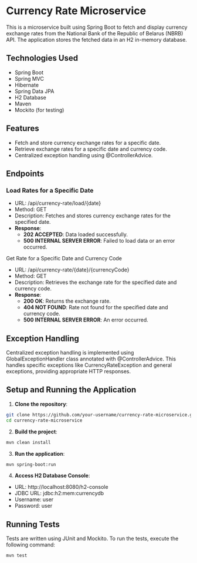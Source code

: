 # Currency Rate Microservice

This is a microservice built using Spring Boot to fetch and display currency exchange rates from the National Bank of
the Republic of Belarus (NBRB) API. The application stores the fetched data in an H2 in-memory database.

## Technologies Used

- Spring Boot
- Spring MVC
- Hibernate
- Spring Data JPA
- H2 Database
- Maven
- Mockito (for testing)

## Features

- Fetch and store currency exchange rates for a specific date.
- Retrieve exchange rates for a specific date and currency code.
- Centralized exception handling using @ControllerAdvice.

## Endpoints

### Load Rates for a Specific Date

- URL: /api/currency-rate/load/{date}
- Method: GET
- Description: Fetches and stores currency exchange rates for the specified date.
- **Response**:
    - **202 ACCEPTED**: Data loaded successfully.
    - **500 INTERNAL SERVER ERROR**: Failed to load data or an error occurred.

Get Rate for a Specific Date and Currency Code

- URL: /api/currency-rate/{date}/{currencyCode}
- Method: GET
- Description: Retrieves the exchange rate for the specified date and currency code.
- **Response**:
    - **200 OK**: Returns the exchange rate.
    - **404 NOT FOUND**: Rate not found for the specified date and currency code.
    - **500 INTERNAL SERVER ERROR**: An error occurred.

## Exception Handling

Centralized exception handling is implemented using GlobalExceptionHandler class annotated with @ControllerAdvice. This
handles specific exceptions like CurrencyRateException and general exceptions, providing appropriate HTTP responses.

## Setup and Running the Application

1. **Clone the repository**:

```bash
git clone https://github.com/your-username/currency-rate-microservice.git
cd currency-rate-microservice
```

2. **Build the project**:

```bash
mvn clean install
```

3. **Run the application**:

```bash
mvn spring-boot:run
```

4. **Access H2 Database Console**:

- URL: http://localhost:8080/h2-console
- JDBC URL: jdbc:h2:mem:currencydb
- Username: user
- Password: user

## Running Tests

Tests are written using JUnit and Mockito. To run the tests, execute the following command:

```bash
mvn test
```